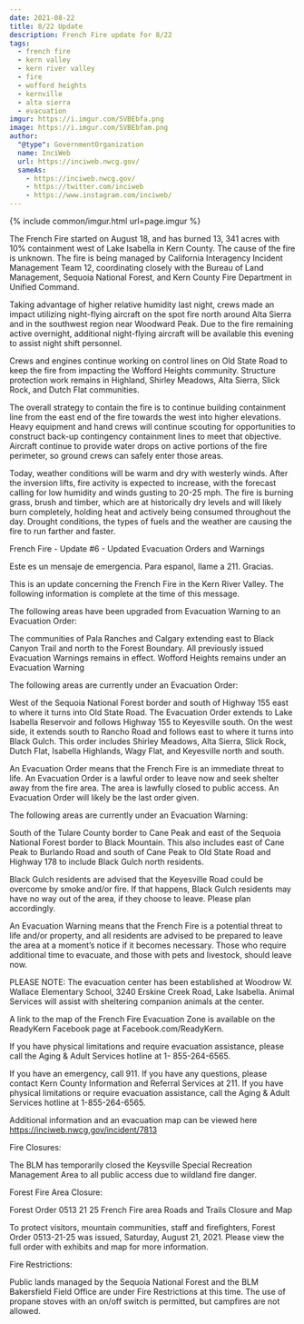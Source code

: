 ```yaml
---
date: 2021-08-22
title: 8/22 Update
description: French Fire update for 8/22
tags:
  - french fire
  - kern valley
  - kern river valley
  - fire
  - wofford heights
  - kernville
  - alta sierra
  - evacuation
imgur: https://i.imgur.com/SVBEbfa.png
image: https://i.imgur.com/SVBEbfam.png
author:
  "@type": GovernmentOrganization
  name: InciWeb
  url: https://inciweb.nwcg.gov/
  sameAs:
    - https://inciweb.nwcg.gov/
    - https://twitter.com/inciweb
    - https://www.instagram.com/inciweb/
---
```

{% include common/imgur.html url=page.imgur %}

The French Fire started on August 18, and has burned 13, 341 acres with 10% containment west of Lake Isabella in Kern County. The cause of the fire is unknown. The fire is being managed by California Interagency Incident Management Team 12, coordinating closely with the Bureau of Land Management, Sequoia National Forest, and Kern County Fire Department in Unified Command.

Taking advantage of higher relative humidity last night, crews made an impact utilizing night-flying aircraft on the spot fire north around Alta Sierra and in the southwest region near Woodward Peak. Due to the fire remaining active overnight, additional night-flying aircraft will be available this evening to assist night shift personnel.

Crews and engines continue working on control lines on Old State Road to keep the fire from impacting the Wofford Heights community. Structure protection work remains in Highland, Shirley Meadows, Alta Sierra, Slick Rock, and Dutch Flat communities.

The overall strategy to contain the fire is to continue building containment line from the east end of the fire towards the west into higher elevations. Heavy equipment and hand crews will continue scouting for opportunities to construct back-up contingency containment lines to meet that objective. Aircraft continue to provide water drops on active portions of the fire perimeter, so ground crews can safely enter those areas.

Today, weather conditions will be warm and dry with westerly winds. After the inversion lifts, fire activity is expected to increase, with the forecast calling for low humidity and winds gusting to 20-25 mph. The fire is burning grass, brush and timber, which are at historically dry levels and will likely burn completely, holding heat and actively being consumed throughout the day. Drought conditions, the types of fuels and the weather are causing the fire to run farther and faster.

French Fire - Update #6 - Updated Evacuation Orders and Warnings

Este es un mensaje de emergencia. Para espanol, llame a 211. Gracias.

This is an update concerning the French Fire in the Kern River Valley. The following information is complete at the time of this message.

The following areas have been upgraded from Evacuation Warning to an Evacuation Order:

The communities of Pala Ranches and Calgary extending east to Black Canyon Trail and north to the Forest Boundary. All previously issued Evacuation Warnings remains in effect. Wofford Heights remains under an Evacuation Warning

The following areas are currently under an Evacuation Order:

West of the Sequoia National Forest border and south of Highway 155 east to where it turns into Old State Road. The Evacuation Order extends to Lake Isabella Reservoir and follows Highway 155 to Keyesville south. On the west side, it extends south to Rancho Road and follows east to where it turns into Black Gulch. This order includes Shirley Meadows, Alta Sierra, Slick Rock, Dutch Flat, Isabella Highlands, Wagy Flat, and Keyesville north and south.

An Evacuation Order means that the French Fire is an immediate threat to life. An Evacuation Order is a lawful order to leave now and seek shelter away from the fire area. The area is lawfully closed to public access. An Evacuation Order will likely be the last order given.

The following areas are currently under an Evacuation Warning:

South of the Tulare County border to Cane Peak and east of the Sequoia National Forest border to Black Mountain. This also includes east of Cane Peak to Burlando Road and south of Cane Peak to Old State Road and Highway 178 to include Black Gulch north residents.

Black Gulch residents are advised that the Keyesville Road could be overcome by smoke and/or fire. If that happens, Black Gulch residents may have no way out of the area, if they choose to leave. Please plan accordingly.

An Evacuation Warning means that the French Fire is a potential threat to life and/or property, and all residents are advised to be prepared to leave the area at a moment’s notice if it becomes necessary. Those who require additional time to evacuate, and those with pets and livestock, should leave now.

PLEASE NOTE: The evacuation center has been established at Woodrow W. Wallace Elementary School, 3240 Erskine Creek Road, Lake Isabella. Animal Services will assist with sheltering companion animals at the center.

A link to the map of the French Fire Evacuation Zone is available on the ReadyKern Facebook page at Facebook.com/ReadyKern.

If you have physical limitations and require evacuation assistance, please call the Aging & Adult Services hotline at 1- 855-264-6565.

If you have an emergency, call 911. If you have any questions, please contact Kern County Information and Referral Services at 211. If you have physical limitations or require evacuation assistance, call the Aging & Adult Services hotline at 1-855-264-6565.

Additional information and an evacuation map can be viewed here https://inciweb.nwcg,gov/incident/7813

Fire Closures:

The BLM has temporarily closed the Keysville Special Recreation Management Area to all public access due to wildland fire danger.

Forest Fire Area Closure:

Forest Order 0513 21 25 French Fire area Roads and Trails Closure and Map

To protect visitors, mountain communities, staff and firefighters, Forest Order 0513-21-25 was issued, Saturday, August 21, 2021. Please view the full order with exhibits and map for more information.

Fire Restrictions:

Public lands managed by the Sequoia National Forest and the BLM Bakersfield Field Office are under Fire Restrictions at this time. The use of propane stoves with an on/off switch is permitted, but campfires are not allowed.
